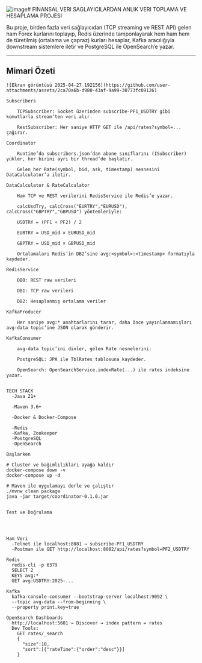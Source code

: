 ![image](https://github.com/user-attachments/assets/512d2c7c-3805-4cca-89e1-db8146b9aa46)﻿# FINANSAL VERI SAGLAYICILARDAN ANLIK VERI TOPLAMA VE HESAPLAMA PROJESI

 Bu proje, birden fazla veri sağlayıcıdan (TCP streaming ve REST API) gelen ham Forex kurlarını toplayıp, Redis üzerinde tamponlayarak hem ham hem de türetilmiş (ortalama ve çapraz) kurları hesaplar, Kafka aracılığıyla downstream sistemlere iletir ve PostgreSQL ile OpenSearch’e yazar.

---

## Mimari Özeti

```plain
![Ekran görüntüsü 2025-04-27 192156](https://github.com/user-attachments/assets/2ca70a6b-d980-43af-9a99-30773fc09126)

Subscribers

    TCPSubscriber: Socket üzerinden subscribe-PF1_USDTRY gibi komutlarla stream’ten veri alır.

    RestSubscriber: Her saniye HTTP GET ile /api/rates?symbol=... çağırır.

Coordinator

    Runtime’da subscribers.json’dan abone sınıflarını (ISubscriber) yükler, her birini ayrı bir thread’de başlatır.

    Gelen her Rate(symbol, bid, ask, timestamp) nesnesini DataCalculator’a iletir.

DataCalculator & RateCalculator

    Ham TCP ve REST verilerini RedisService ile Redis’e yazar.

    calcUsdTry, calcCross("EURTRY","EURUSD"), calcCross("GBPTRY","GBPUSD") yöntemleriyle:

    USDTRY = (PF1 + PF2) / 2

    EURTRY = USD_mid × EURUSD_mid

    GBPTRY = USD_mid × GBPUSD_mid

    Ortalamaları Redis’in DB2’sine avg:<symbol>:<timestamp> formatıyla kaydeder.

RedisService

    DB0: REST raw verileri

    DB1: TCP raw verileri

    DB2: Hesaplanmış ortalama veriler

KafkaProducer

    Her saniye avg:* anahtarlarını tarar, daha önce yayınlanmamışları avg-data topic’ine JSON olarak gönderir.

KafkaConsumer

    avg-data topic’ini dinler, gelen Rate nesnelerini:

    PostgreSQL: JPA ile TblRates tablosuna kaydeder.

    OpenSearch: OpenSearchService.indexRate(...) ile rates indeksine yazar.


TECH STACK
  -Java 21+

  -Maven 3.6+

  -Docker & Docker-Compose

  -Redis
  -Kafka, Zookeeper
  -PostgreSQL
  -OpenSearch

Başlarken

# Cluster ve bağımlılıkları ayağa kaldır
docker-compose down -v
docker-compose up -d

# Maven ile uygulamayı derle ve çalıştır
./mvnw clean package
java -jar target/coordinator-0.1.0.jar


Test ve Doğrulama




Ham Veri
  -Telnet ile localhost:8081 → subscribe-PF1_USDTRY
  -Postman ile GET http://localhost:8082/api/rates?symbol=PF2_USDTRY

Redis
  redis-cli -p 6379  
  SELECT 2
  KEYS avg:*
  GET avg:USDTRY:2025-...

Kafka
  kafka-console-consumer --bootstrap-server localhost:9092 \
  --topic avg-data --from-beginning \
  --property print.key=true

OpenSearch Dashboards
  http://localhost:5601 → Discover → index pattern = rates
  Dev Tools:
    GET rates/_search
    {
      "size":10,
      "sort":[{"rateTime":{"order":"desc"}}]
    }
